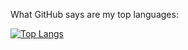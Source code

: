 What GitHub says are my top languages:

[![Top Langs](https://github-readme-stats-5mob3ti44-thwaller.vercel.app/api/top-langs/?username=thwaller&layout=compact&langs_count=8&theme=dark&count_private=true)](https://github.com/thwaller/github-readme-stats)

<!--
**thwaller/thwaller** is a ✨ _special_ ✨ repository because its `README.md` (this file) appears on your GitHub profile.

Here are some ideas to get you started:

- 🔭 I’m currently working on ...
- 🌱 I’m currently learning ...
- 👯 I’m looking to collaborate on ...
- 🤔 I’m looking for help with ...
- 💬 Ask me about ...
- 📫 How to reach me: ...
- 😄 Pronouns: ...
- ⚡ Fun fact: ...
-->
